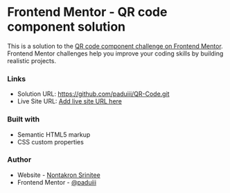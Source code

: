 # Frontend Mentor - QR code component solution

This is a solution to the [QR code component challenge on Frontend Mentor](https://www.frontendmentor.io/challenges/qr-code-component-iux_sIO_H). Frontend Mentor challenges help you improve your coding skills by building realistic projects. 

### Links

- Solution URL: https://github.com/paduiii/QR-Code.git
- Live Site URL: [Add live site URL here](https://your-live-site-url.com)

### Built with

- Semantic HTML5 markup
- CSS custom properties

### Author

- Website - [Nontakron Srinitee](https://github.com/paduiii)
- Frontend Mentor - [@paduiii](https://www.frontendmentor.io/profile/paduiii)
